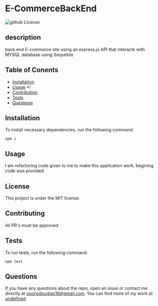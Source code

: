 # E-CommerceBackEnd
![github License](https://img.shields.io/badge/license-MIT-blue.svg)
## description
back end E-commerce site using an express.js API that interacts with MYSQL database using Sequelize 
## Table of Conents
* [Installation](#installation)
* [Usage](#usage)
*!
* [Contribution](#contribution)
* [Tests](*tests)
* [Questions](*questions)

## Installation

To install necessary dependencies, run the following command:

```
npm i
```

## Usage

I am refactoring code given to me to make this application work, begining code was provided

## License
  This project is under the MIT license.
  
## Contributing

All PR's must be approved

## Tests

To run tests, run the following command:

```
npm test
```

## Questions

If you have any questions about the repo, open an issue or contact me directly at osoriodouglas19@gmail.com. You can find more of my work at [undefined](https://github.com/undefined/).

